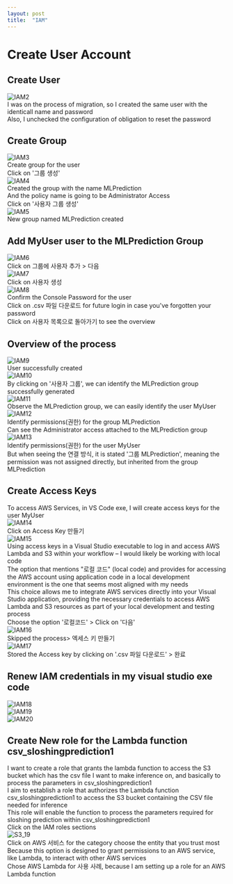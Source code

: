 ```yaml
---
layout: post
title:  "IAM"
---
```


# Create User Account
## Create User
![IAM2](https://github.com/growingpenguin/growingpenguin.github.io/assets/110277903/1f9bbf10-a1e1-4fe4-8ebd-292ef52f1ac7) <br/>
I was on the process of migration, so I created the same user with the identicall name and password <br/>
Also, I unchecked the configuration of obligation to reset the password <br/>
## Create Group
![IAM3](https://github.com/growingpenguin/growingpenguin.github.io/assets/110277903/f705684e-2dd0-4433-ac97-2889c49ac9bd) <br/>
Create group for the user <br/>
Click on '그룹 생성' <br/>
![IAM4](https://github.com/growingpenguin/growingpenguin.github.io/assets/110277903/4d150fd7-9c44-4d6f-ad97-551a16fd746e) <br/>
Created the group with the name MLPrediction <br/>
And the policy name is going to be Administrator Access <br/>
Click on '사용자 그룹 생성' <br/>
![IAM5](https://github.com/growingpenguin/growingpenguin.github.io/assets/110277903/478ec904-9d43-4d08-b03e-a9a6d1b9220f) <br/>
New group named MLPrediction created <br/>
## Add MyUser user to the MLPrediction Group 
![IAM6](https://github.com/growingpenguin/growingpenguin.github.io/assets/110277903/ed3f55f2-f683-4f69-8226-c16b01825829) <br/>
Click on 그룹에 사용자 추가 > 다음 <br/>
![IAM7](https://github.com/growingpenguin/growingpenguin.github.io/assets/110277903/37f846cb-5a12-431e-9806-b23f2c4ee3ac) <br/>
Click on 사용자 생성 <br/>
![IAM8](https://github.com/growingpenguin/growingpenguin.github.io/assets/110277903/eb27ec04-454b-4d96-8560-3260789834bf) <br/>
Confirm the Console Password for the user <br/>
Click on .csv 파일 다운로드 for future login in case you've forgotten your password <br/> 
Click on 사용자 목록으로 돌아가기 to see the overview <br/> 
## Overview of the process
![IAM9](https://github.com/growingpenguin/growingpenguin.github.io/assets/110277903/123b16b9-43fd-45c4-adb1-586969ef8e12) <br/> 
User successfully created <br/>
![IAM10](https://github.com/growingpenguin/growingpenguin.github.io/assets/110277903/e6d69de2-3f03-4b4e-896f-c0fbe264fd01) <br/>
By clicking on '사용자 그룹', we can identify the MLPrediction group successfully generated <br/>
![IAM11](https://github.com/growingpenguin/growingpenguin.github.io/assets/110277903/7fd8c5ba-8e6f-48cd-b2ad-83e54498ee0c) <br/>
Observe the MLPrediction group, we can easily identify the user MyUser <br/>
![IAM12](https://github.com/growingpenguin/growingpenguin.github.io/assets/110277903/34f5de8a-f558-4692-a384-d2a0960ba99d) <br/>
Identify permissions(권한) for the group MLPrediction <br/>
Can see the Administrator access attached to the MLPrediction group <br/>
![IAM13](https://github.com/growingpenguin/growingpenguin.github.io/assets/110277903/5137b7e5-4aab-40d7-a3aa-bf86616d951f) <br/>
Identify permissions(권한) for the user MyUser <br/>
But when seeing the 연결 방식, it is stated '그룹 MLPrediction', meaning the permission was not assigned directly, but inherited from the group MLPrediction <br/>
## Create Access Keys
To access AWS Services, in VS Code exe, I will create access keys for the user MyUser <br/>
![IAM14](https://github.com/growingpenguin/growingpenguin.github.io/assets/110277903/06210b02-b42d-4c3c-88c6-36c3a887e471) <br/>
Click on Access Key 만들기 <br/>
![IAM15](https://github.com/growingpenguin/growingpenguin.github.io/assets/110277903/d97682b8-cb95-42aa-8165-6e96d0bc49f9) <br/>
Using access keys in a Visual Studio executable to log in and access AWS Lambda and S3 within your workflow – I would likely be working with local code <br/>
The option that mentions "로컬 코드" (local code) and provides for accessing the AWS account using application code in a local development environment is the one that seems most aligned with my needs <br/>
This choice allows me to integrate AWS services directly into your Visual Studio application, providing the necessary credentials to access AWS Lambda and S3 resources as part of your local development and testing process <br/>
Choose the option '로컬코드' > Click on '다음' <br/>
![IAM16](https://github.com/growingpenguin/growingpenguin.github.io/assets/110277903/c0c7f9b6-4487-4537-be87-57c7881bd3ec) <br/>
Skipped the process> 엑세스 키 만들기 <br/>
![IAM17](https://github.com/growingpenguin/growingpenguin.github.io/assets/110277903/c077d41c-5a2e-4bfe-8768-d5f850fdec37) <br/>
Stored the Access key by clicking on '.csv 파일 다운로드' > 완료 <br/>
## Renew IAM credentials in my visual studio exe code
![IAM18](https://github.com/growingpenguin/growingpenguin.github.io/assets/110277903/10d8e8b9-b4b9-4b86-8774-4fd49ded3fbe) <br/>
![IAM19](https://github.com/growingpenguin/growingpenguin.github.io/assets/110277903/ac7f4df6-44e1-4a38-ba94-05646af59cc7) <br/>
![IAM20](https://github.com/growingpenguin/growingpenguin.github.io/assets/110277903/da41b02a-02e8-42c3-9c9b-66a68a73c3bb) <br/>

## Create New role for the Lambda function csv_sloshingprediction1
I want to create a role that grants the lambda function to access the S3 bucket which has the csv file I want to make inference on, and basically to process the parameters in csv_sloshingprediction1 <br/>
I aim to establish a role that authorizes the Lambda function csv_sloshingprediction1 to access the S3 bucket containing the CSV file needed for inference <br/>
This role will enable the function to process the parameters required for sloshing prediction within csv_sloshingprediction1 <br/>
Click on the IAM roles sections <br/>
![S3_19](https://github.com/growingpenguin/growingpenguin.github.io/assets/110277903/91591028-36c0-494d-a109-899433cf5b9e) <br/>
Click on AWS 서비스 for the category choose the entity that you trust most <br/>
Because this option is designed to grant permissions to an AWS service, like Lambda, to interact with other AWS services <br/>
Chose AWS Lambda for 사용 사례, because I am setting up a role for an AWS Lambda function <br/>





